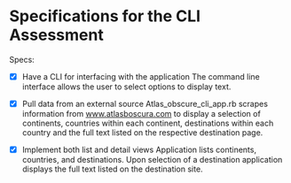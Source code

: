 # Specifications for the CLI Assessment

Specs:
- [x] Have a CLI for interfacing with the application
			The command line interface allows the user to select options to display text.

- [x] Pull data from an external source
		Atlas_obscure_cli_app.rb scrapes information from www.atlasboscura.com to display a selection of continents, countries within each continent, destinations within each country and the full text listed on the respective destination page.

- [x] Implement both list and detail views
			Application lists continents, countries, and destinations. Upon selection of a destination application displays the full text listed on the destination site.
